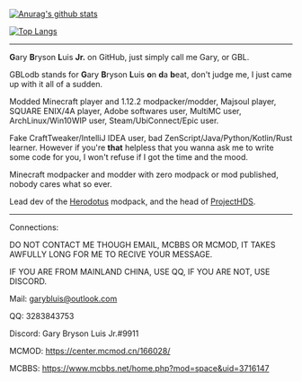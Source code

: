[![Anurag's github stats](https://github-readme-stats.vercel.app/api?username=GBLodb)](https://github.com/anuraghazra/github-readme-stats)

[![Top Langs](https://github-readme-stats.vercel.app/api/top-langs/?username=GBLodb&layout=compact)](https://github.com/anuraghazra/github-readme-stats)

---
**G**ary **B**ryson **L**uis **Jr.** on GitHub, just simply call me Gary, or GBL.

GBLodb stands for **G**ary **B**ryson **L**uis **o**n **d**a **b**eat, don't judge me, I just came up with it all of a sudden.

Modded Minecraft player and 1.12.2 modpacker/modder, Majsoul player, SQUARE ENIX/4A player, Adobe softwares user, MultiMC user, ArchLinux/Win10WIP user, Steam/UbiConnect/Epic user.

Fake CraftTweaker/IntelliJ IDEA user, bad ZenScript/Java/Python/Kotlin/Rust learner. However if you're **that** helpless that you wanna ask me to write some code for you, I won't refuse if I got the time and the mood.

Minecraft modpacker and modder with zero modpack or mod published, nobody cares what so ever.

Lead dev of the [Herodotus](https://github.com/ProjectHDS/Herodotus) modpack, and the head of [ProjectHDS](https://github.com/ProjectHDS).

---
Connections:

DO NOT CONTACT ME THOUGH EMAIL, MCBBS OR MCMOD, IT TAKES AWFULLY LONG FOR ME TO RECIVE YOUR MESSAGE.

IF YOU ARE FROM MAINLAND CHINA, USE QQ, IF YOU ARE NOT, USE DISCORD.

Mail: garybluis@outlook.com

QQ: 3283843753

Discord: Gary Bryson Luis Jr.#9911

MCMOD: https://center.mcmod.cn/166028/

MCBBS: https://www.mcbbs.net/home.php?mod=space&uid=3716147
